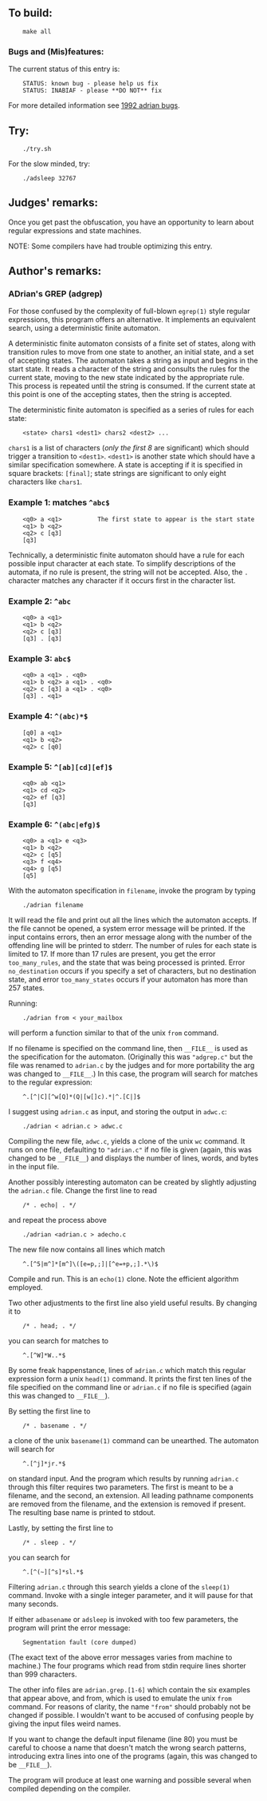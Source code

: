 ## To build:

``` <!---sh-->
    make all
```


### Bugs and (Mis)features:

The current status of this entry is:

```
    STATUS: known bug - please help us fix
    STATUS: INABIAF - please **DO NOT** fix
```

For more detailed information see [1992 adrian bugs](../../bugs.html#1992_adrian).


## Try:

``` <!---sh-->
    ./try.sh
```

For the slow minded, try:

``` <!---sh-->
    ./adsleep 32767
```


## Judges' remarks:

Once you get past the obfuscation, you have an opportunity to learn
about regular expressions and state machines.

NOTE: Some compilers have had trouble optimizing this entry.


## Author's remarks:

### ADrian's GREP (adgrep)

For those confused by the complexity of full-blown `egrep(1)` style regular
expressions, this program offers an alternative.  It implements an equivalent
search, using a deterministic finite automaton.

A deterministic finite automaton consists of a finite set of states,
along with transition rules to move from one state to another, an initial
state, and a set of accepting states.  The automaton takes a string as
input and begins in the start state.  It reads a character of the string
and consults the rules for the current state, moving to the new state
indicated by the appropriate rule.  This process is repeated until the
string is consumed.  If the current state at this point is one of the
accepting states, then the string is accepted.

The deterministic finite automaton is specified as a series of rules for
each state:

```
    <state> chars1 <dest1> chars2 <dest2> ...
```

`chars1` is a list of characters (_only the first 8_ are significant) which
should trigger a transition to `<dest1>`.  `<dest1>` is another state which
should have a similar specification somewhere.  A state is accepting if
it is specified in square brackets: `[final]`; state strings are
significant to only eight characters like `chars1`.


### Example 1: matches `^abc$`

```
    <q0> a <q1>          The first state to appear is the start state
    <q1> b <q2>
    <q2> c [q3]
    [q3]
```

Technically, a deterministic finite automaton should have a rule for each
possible input character at each state.  To simplify descriptions of the
automata, if no rule is present, the string will not be accepted. Also,
the `.` character matches any character if it occurs first in the
character list.


### Example 2: `^abc`

```
    <q0> a <q1>
    <q1> b <q2>
    <q2> c [q3]
    [q3] . [q3]
```

### Example 3: `abc$`

```
    <q0> a <q1> . <q0>
    <q1> b <q2> a <q1> . <q0>
    <q2> c [q3] a <q1> . <q0>
    [q3] . <q1>
```

### Example 4: `^(abc)*$`

```
    [q0] a <q1>
    <q1> b <q2>
    <q2> c [q0]
```

### Example 5: `^[ab][cd][ef]$`

```
    <q0> ab <q1>
    <q1> cd <q2>
    <q2> ef [q3]
    [q3]
```

### Example 6: `^(abc|efg)$`

```
    <q0> a <q1> e <q3>
    <q1> b <q2>
    <q2> c [q5]
    <q3> f <q4>
    <q4> g [q5]
    [q5]
```

With the automaton specification in `filename`, invoke the program by
typing

``` <!---sh-->
    ./adrian filename
```


It will read the file and print out all the lines which the automaton
accepts.  If the file cannot be opened, a system error message will
be printed.  If the input contains errors, then an error message along
with the number of the offending line will be printed to stderr.  The
number of rules for each state is limited to 17.  If more than 17 rules
are present, you get the error `too_many_rules`, and the state that was
being processed is printed.  Error `no_destination` occurs if you specify a
set of characters, but no destination state, and error `too_many_states`
occurs if your automaton has more than 257 states.

Running:

``` <!---sh-->
    ./adrian from < your_mailbox
```

will perform a function similar to that of the unix `from` command.

If no filename is specified on the command line, then `__FILE__` is used as the
specification for the automaton. (Originally this was `"adgrep.c"` but the file
was renamed to `adrian.c` by the judges and for more portability the arg was
changed to `__FILE__`.)  In this case, the program will search for matches to
the regular expression:

```
    ^.[^|C][^w[Q]*(Q|[w[]c).*|^.[C|]$
```

I suggest using `adrian.c` as input, and storing the output in `adwc.c`:

``` <!---sh-->
    ./adrian < adrian.c > adwc.c
```

Compiling the new file, `adwc.c`, yields a clone of the unix `wc` command. It
runs on one file, defaulting to `"adrian.c"` if no file is given (again, this
was changed to be `__FILE__`) and displays the number of lines, words, and bytes
in the input file.

Another possibly interesting automaton can be created by slightly
adjusting the `adrian.c` file.  Change the first line to read

``` <!---c-->
    /* . echo| . */
```

and repeat the process above

``` <!---sh-->
    ./adrian <adrian.c > adecho.c
```

The new file now contains all lines which match

```
    ^.[^5|m^]*[m^]\([e=p,;]|[^e=+p,;].*\)$
```

Compile and run.  This is an `echo(1)` clone.  Note the efficient algorithm
employed.


Two other adjustments to the first line also yield useful results. By
changing it to

``` <!---c-->
    /* . head; . */
```

you can search for matches to

```
    ^.[^W]*W..*$
```

By some freak happenstance, lines of `adrian.c` which match this regular
expression form a unix `head(1)` command.  It prints the first ten lines of
the file specified on the command line or `adrian.c` if no file is
specified (again this was changed to `__FILE__`).

By setting the first line to

``` <!---c-->
    /* . basename . */
```

a clone of the unix `basename(1)` command can be unearthed. The automaton will
search for

```
    ^.[^j]*jr.*$
```

on standard input.  And the program which results by running `adrian.c`
through this filter requires two parameters.  The first is meant to be a
filename, and the second, an extension.  All leading pathname components
are removed from the filename, and the extension is removed if present.
The resulting base name is printed to stdout.

Lastly, by setting the first line to

``` <!---c-->
    /* . sleep . */
```

you can search for

```
    ^.[^(~][^s]*sl.*$
```

Filtering `adrian.c` through this search yields a clone of the `sleep(1)`
command.  Invoke with a single integer parameter, and it will pause for that
many seconds.

If either `adbasename` or `adsleep` is invoked with too few parameters,
the program will print the error message:

```
    Segmentation fault (core dumped)
```

(The exact text of the above error messages varies from machine to
machine.)  The four programs which read from stdin require lines
shorter than 999 characters.

The other info files are `adrian.grep.[1-6]` which contain the six
examples that appear above, and from, which is used to emulate the
unix `from` command.  For reasons of clarity, the name `"from"` should
probably not be changed if possible.  I wouldn't want to be accused of
confusing people by giving the input files weird names.

If you want to change the default input filename (line 80) you must be
careful to choose a name that doesn't match the wrong search patterns,
introducing extra lines into one of the programs (again, this was changed to be
`__FILE__`).

The program will produce at least one warning and possible several
when compiled depending on the compiler.


<!--

    Copyright © 1984-2024 by Landon Curt Noll. All Rights Reserved.

    You are free to share and adapt this file under the terms of this license:

	Creative Commons Attribution-ShareAlike 4.0 International (CC BY-SA 4.0)

    For more information, see:

	https://creativecommons.org/licenses/by-sa/4.0/

-->
